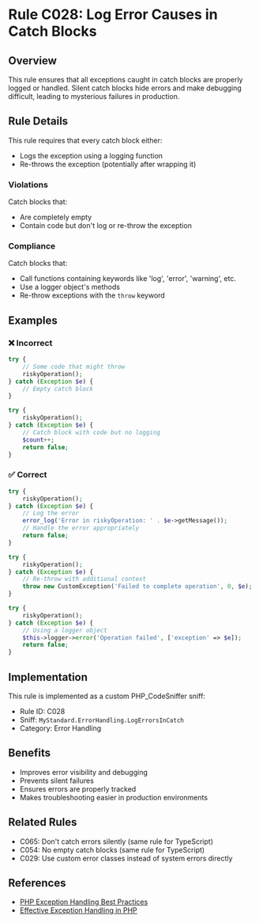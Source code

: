 # Rule C028: Log Error Causes in Catch Blocks

## Overview

This rule ensures that all exceptions caught in catch blocks are properly logged or handled. Silent catch blocks hide errors and make debugging difficult, leading to mysterious failures in production.

## Rule Details

This rule requires that every catch block either:
- Logs the exception using a logging function
- Re-throws the exception (potentially after wrapping it)

### Violations

Catch blocks that:
- Are completely empty
- Contain code but don't log or re-throw the exception

### Compliance

Catch blocks that:
- Call functions containing keywords like 'log', 'error', 'warning', etc.
- Use a logger object's methods
- Re-throw exceptions with the `throw` keyword

## Examples

### ❌ Incorrect

```php
try {
    // Some code that might throw
    riskyOperation();
} catch (Exception $e) {
    // Empty catch block
}

try {
    riskyOperation();
} catch (Exception $e) {
    // Catch block with code but no logging
    $count++;
    return false;
}
```

### ✅ Correct

```php
try {
    riskyOperation();
} catch (Exception $e) {
    // Log the error
    error_log('Error in riskyOperation: ' . $e->getMessage());
    // Handle the error appropriately
    return false;
}

try {
    riskyOperation();
} catch (Exception $e) {
    // Re-throw with additional context
    throw new CustomException('Failed to complete operation', 0, $e);
}

try {
    riskyOperation();
} catch (Exception $e) {
    // Using a logger object
    $this->logger->error('Operation failed', ['exception' => $e]);
    return false;
}
```

## Implementation

This rule is implemented as a custom PHP_CodeSniffer sniff:

- Rule ID: C028
- Sniff: `MyStandard.ErrorHandling.LogErrorsInCatch`
- Category: Error Handling

## Benefits

- Improves error visibility and debugging
- Prevents silent failures 
- Ensures errors are properly tracked
- Makes troubleshooting easier in production environments

## Related Rules

- C065: Don't catch errors silently (same rule for TypeScript)
- C054: No empty catch blocks (same rule for TypeScript)
- C029: Use custom error classes instead of system errors directly

## References

- [PHP Exception Handling Best Practices](https://phptherightway.com/#exceptions)
- [Effective Exception Handling in PHP](https://www.php.net/manual/en/language.exceptions.php)

